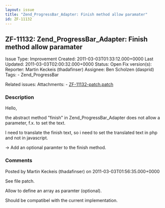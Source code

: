```yaml
---
layout: issue
title: "Zend_ProgressBar_Adapter: Finish method allow paramater"
id: ZF-11132
---
```


ZF-11132: Zend\_ProgressBar\_Adapter: Finish method allow paramater
-------------------------------------------------------------------

 Issue Type: Improvement Created: 2011-03-03T01:33:12.000+0000 Last Updated: 2011-03-03T02:00:32.000+0000 Status: Open Fix version(s): 
 Reporter:  Martin Keckeis (thadafinser)  Assignee:  Ben Scholzen (dasprid)  Tags: - Zend\_ProgressBar
 
 Related issues: 
 Attachments: - [ZF-11132-patch.patch](/issues/secure/attachment/13658/ZF-11132-patch.patch)
 
### Description

Hello,

the abstract method "finish" in Zend\_ProgressBar\_Adapter does not allow a parameter, f.x. to set the text.

I need to translate the finish text, so i need to set the translated text in php and not in javascript.

-> Add an optional paramter to the finish method.

 

 

### Comments

Posted by Martin Keckeis (thadafinser) on 2011-03-03T01:56:35.000+0000

See file patch.

Allow to define an array as paramter (optional).

Should be compatibel with the current implementation.

 

 
